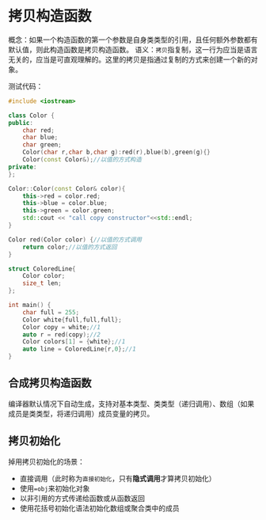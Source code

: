# 拷贝构造函数
概念：如果一个构造函数的第一个参数是自身类类型的引用，且任何额外参数都有默认值，则此构造函数是拷贝构造函数。
语义：`拷贝`指复制，这一行为应当是语言无关的，应当是可直观理解的。这里的拷贝是指通过复制的方式来创建一个新的对象。

测试代码：
```cpp
#include <iostream>

class Color {
public:
    char red;
    char blue;
    char green;
    Color(char r,char b,char g):red(r),blue(b),green(g){}
    Color(const Color&);//以值的方式构造
private:
};

Color::Color(const Color& color){
    this->red = color.red;
    this->blue = color.blue;
    this->green = color.green;
    std::cout << "call copy constructor"<<std::endl;
}

Color red(Color color) {//以值的方式调用
    return color;//以值的方式返回
}

struct ColoredLine{
    Color color;
    size_t len;
};

int main() {
    char full = 255;
    Color white{full,full,full};
    Color copy = white;//1
    auto r = red(copy);//2
    Color colors[1] = {white};//1
    auto line = ColoredLine{r,0};//1
}
```

## 合成拷贝构造函数
编译器默认情况下自动生成，支持对基本类型、类类型（递归调用）、数组（如果成员是类类型，将递归调用）成员变量的拷贝。

## 拷贝初始化
掉用拷贝初始化的场景：

- 直接调用（此时称为`直接初始化`，只有**隐式调用**才算拷贝初始化）
- 使用`=obj`来初始化对象
- 以非引用的方式传递给函数或从函数返回
- 使用花括号初始化语法初始化数组或聚合类中的成员